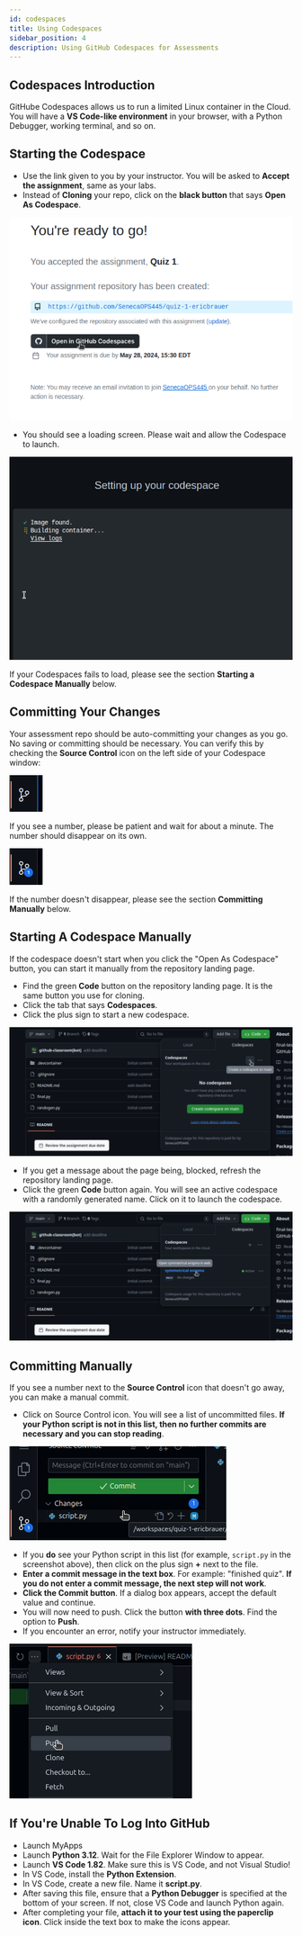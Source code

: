 ```yaml
---
id: codespaces
title: Using Codespaces
sidebar_position: 4
description: Using GitHub Codespaces for Assessments
---
```


## Codespaces Introduction

GitHube Codespaces allows us to run a limited Linux container in the Cloud. You will have a **VS Code-like environment** in your browser, with a Python Debugger, working terminal, and so on.

## Starting the Codespace

- Use the link given to you by your instructor. You will be asked to **Accept the assignment**, same as your labs.
- Instead of **Cloning** your repo, click on the **black button** that says **Open As Codespace**.

![Open As Codespace](/img/codespaces-button.png "Example of black button that will open a Codespace")

- You should see a loading screen. Please wait and allow the Codespace to launch.

![Loading Codespace](/img/codespaces-loading.png "The codespaces is loading")

If your Codespaces fails to load, please see the section **Starting a Codespace Manually** below.

## Committing Your Changes

Your assessment repo should be auto-committing your changes as you go. No saving or committing should be necessary. You can verify this by checking the **Source Control** icon on the left side of your Codespace window:

![Source Control Empty](/img/nothing-to-commit.png "There is nothing to commit")

If you see a number, please be patient and wait for about a minute. The number should disappear on its own. 

![Source Control Change](/img/something-to-commit.png "There is something to commit")

If the number doesn't disappear, please see the section **Committing Manually** below.

## Starting A Codespace Manually

If the codespace doesn't start when you click the "Open As Codespace" button, you can start it manually from the repository landing page.

- Find the green **Code** button on the repository landing page. It is the same button you use for cloning.
- Click the tab that says **Codespaces**.
- Click the plus sign to start a new codespace.

![Start a codespace](/img/start-codespace.png "Starting a new codespace")

- If you get a message about the page being, blocked, refresh the repository landing page.
- Click the green **Code** button again. You will see an active codespace with a randomly generated name. Click on it to launch the codespace.

![Running Codespaces](/img/enter-running-codespace.png "Enter a running codespace")

## Committing Manually

If you see a number next to the **Source Control** icon that doesn't go away, you can make a manual commit.

- Click on Source Control icon. You will see a list of uncommitted files. **If your Python script is not in this list, then no further commits are necessary and you can stop reading**.

![Source Control File List](/img/enter-commit-message.png "a list of uncommitted files")

- If you **do** see your Python script in this list (for example, `script.py` in the screenshot above), then click on the plus sign **+** next to the file.
- **Enter a commit message in the text box**. For example: "finished quiz". **If you do not enter a commit message, the next step will not work**.
- **Click the Commit button**. If a dialog box appears, accept the default value and continue.
- You will now need to push. Click the button **with three dots**. Find the option to **Push**.
- If you encounter an error, notify your instructor immediately.

![Pushing Code](/img/push.png "Doing a manual push")

## If You're Unable To Log Into GitHub

- Launch MyApps
- Launch **Python 3.12**. Wait for the File Explorer Window to appear.
- Launch **VS Code 1.82**. Make sure this is VS Code, and not Visual Studio!
- In VS Code, install the **Python Extension**. 
- In VS Code, create a new file. Name it **script.py**.
- After saving this file, ensure that a **Python Debugger** is specified at the bottom of your screen. If not, close VS Code and launch Python again.
- After completing your file, **attach it to your test using the paperclip icon**. Click inside the text box to make the icons appear.
